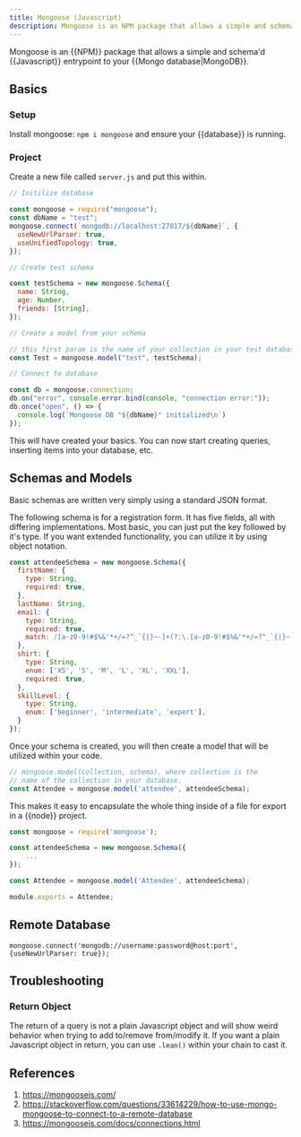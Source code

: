 ```yaml
---
title: Mongoose (Javascript)
description: Mongoose is an NPM package that allows a simple and schema'd Javascript entrypoint to your Mongo database.
---
```


Mongoose is an {{NPM}} package that allows a simple and schema'd {{Javascript}} entrypoint to your {{Mongo database|MongoDB}}.

## Basics

### Setup

Install mongoose: `npm i mongoose` and ensure your {{database}} is running.

### Project

Create a new file called `server.js` and put this within.

```javascript
// Initilize database

const mongoose = require("mongoose");
const dbName = "test";
mongoose.connect(`mongodb://localhost:27017/${dbName}`, {
  useNewUrlParser: true,
  useUnifiedTopology: true,
});

// Create test schema

const testSchema = new mongoose.Schema({
  name: String,
  age: Number,
  friends: [String],
});

// Create a model from your schema

// this first param is the name of your collection in your test database
const Test = mongoose.model("test", testSchema);

// Connect to database

const db = mongoose.connection;
db.on("error", console.error.bind(console, "connection error:"));
db.once("open", () => {
  console.log(`Mongoose DB "${dbName}" initialized\n`)
});
```

This will have created your basics. You can now start creating queries, inserting items into your database, etc.

## Schemas and Models

Basic schemas are written very simply using a standard JSON format.

The following schema is for a registration form. It has five fields, all with differing implementations. Most basic, you can just put the key followed by it's type. If you want extended functionality, you can utilize it by using object notation.

```javascript
const attendeeSchema = new mongoose.Schema({
  firstName: {
    type: String,
    required: true,
  },
  lastName: String,
  email: {
    type: String,
    required: true,
    match: /[a-z0-9!#$%&'*+/=?^_`{|}~-]+(?:\.[a-z0-9!#$%&'*+/=?^_`{|}~-]+)*@(?:[a-z0-9](?:[a-z0-9-]*[a-z0-9])?\.)+[a-z0-9](?:[a-z0-9-]*[a-z0-9])?/,
  },
  shirt: {
    type: String,
    enum: ['XS', 'S', 'M', 'L', 'XL', 'XXL'],
    required: true,
  },
  skillLevel: {
    type: String,
    enum: ['beginner', 'intermediate', 'expert'],
  }
});
```

Once your schema is created, you will then create a model that will be utilized within your code.

```javascript
// mongoose.model(collection, schema), where collection is the
// name of the collection in your database.
const Attendee = mongoose.model('attendee', attendeeSchema);
```

This makes it easy to encapsulate the whole thing inside of a file for export in a {{node}} project.

```javascript
const mongoose = require('mongoose');

const attendeeSchema = new mongoose.Schema({
	...
});

const Attendee = mongoose.model('Attendee', attendeeSchema);

module.exports = Attendee;
```

## Remote Database

```
mongoose.connect('mongodb://username:password@host:port', {useNewUrlParser: true});
```

## Troubleshooting

### Return Object

The return of a query is not a plain Javascript object and will show weird behavior when trying to add to/remove from/modify it. If you want a plain Javascript object in return, you can use `.lean()` within your chain to cast it. 

## References

1. https://mongoosejs.com/
2. https://stackoverflow.com/questions/33614229/how-to-use-mongo-mongoose-to-connect-to-a-remote-database
3. https://mongoosejs.com/docs/connections.html
